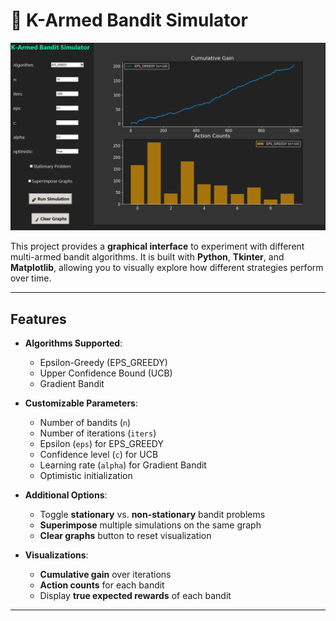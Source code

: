 # 🎰 K-Armed Bandit Simulator

![Demo](demo.png)

This project provides a **graphical interface** to experiment with different multi-armed bandit algorithms. It is built with **Python**, **Tkinter**, and **Matplotlib**, allowing you to visually explore how different strategies perform over time.

---

## Features

- **Algorithms Supported**:
  - Epsilon-Greedy (EPS_GREEDY)
  - Upper Confidence Bound (UCB)
  - Gradient Bandit

- **Customizable Parameters**:
  - Number of bandits (`n`)
  - Number of iterations (`iters`)
  - Epsilon (`eps`) for EPS_GREEDY
  - Confidence level (`c`) for UCB
  - Learning rate (`alpha`) for Gradient Bandit
  - Optimistic initialization

- **Additional Options**:
  - Toggle **stationary** vs. **non-stationary** bandit problems
  - **Superimpose** multiple simulations on the same graph
  - **Clear graphs** button to reset visualization

- **Visualizations**:
  - **Cumulative gain** over iterations
  - **Action counts** for each bandit
  - Display **true expected rewards** of each bandit

---
